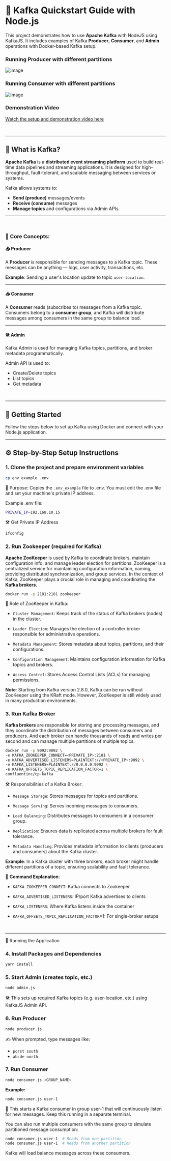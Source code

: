 <!-- @format -->

# 🧭 Kafka Quickstart Guide with Node.js

This project demonstrates how to use **Apache Kafka** with NodeJS using KafkaJS. It includes examples of Kafka **Producer**, **Consumer**, and **Admin** operations with Docker-based Kafka setup.

### Running Producer with different partitions

![image](https://github.com/prashantyadav008/Kafka-Node-App/blob/main/assets/Screenshot%20from%202025-04-16%2019-21-51.png)

### Running Consumer with different partitions

![image](https://github.com/prashantyadav008/Kafka-Node-App/blob/main/assets/Screenshot%20from%202025-04-16%2019-21-22.png)

### Demonstration Video

[Watch the setup and demonstration video here](https://github.com/prashantyadav008/Kafka-Node-App/blob/main/assets/kafka_setup/Working-Flow-of-Kafka-using-Nodejs.mp4)

<br>

---

## 📘 What is Kafka?

**Apache Kafka** is a **distributed event streaming platform** used to build real-time data pipelines and streaming applications. It is designed for high-throughput, fault-tolerant, and scalable messaging between services or systems.

Kafka allows systems to:

- **Send (produce)** messages/events
- **Receive (consume)** messages
- **Manage topics** and configurations via Admin APIs

---

<br>

### 🧩 Core Concepts:

#### 📤 Producer

A **Producer** is responsible for sending messages to a Kafka topic. These messages can be anything — logs, user activity, transactions, etc.

**Example**: Sending a user's location update to topic `user-location`.

---

#### 📥 Consumer

A **Consumer** reads (subscribes to) messages from a Kafka topic.
Consumers belong to a **consumer group**, and Kafka will distribute messages among consumers in the same group to balance load.

---

#### 🛠️ Admin

Kafka Admin is used for managing Kafka topics, partitions, and broker metadata programmatically.

Admin API is used to:

- Create/Delete topics
- List topics
- Get metadata

<br><hr>

## 🚀 Getting Started

Follow the steps below to set up Kafka using Docker and connect with your Node.js application.

---

## ⚙️ Step-by-Step Setup Instructions

### 1. Clone the project and prepare environment variables

```bash
cp env_example .env
```

📄 Purpose: Copies the `.env_example` file to .env. You must edit the .env file and set your machine's private IP address.

Example .env file:

```bash
PRIVATE_IP=192.168.10.15
```

🛠️ Get Private IP Address

```bash
ifconfig
```

### 2. Run Zookeeper (required for Kafka)

**Apache ZooKeeper** is used by Kafka to coordinate brokers, maintain configuration info, and manage leader election for partitions. ZooKeeper is a centralized service for maintaining configuration information, naming, providing distributed synchronization, and group services. In the context of Kafka, ZooKeeper plays a crucial role in managing and coordinating the **Kafka brokers**.

```bash
docker run -p 2181:2181 zookeeper
```

🔧 Role of ZooKeeper in Kafka:

- `Cluster Management`: Keeps track of the status of Kafka brokers (nodes) in the cluster.

- `Leader Election`: Manages the election of a controller broker responsible for administrative operations.

- `Metadata Management`: Stores metadata about topics, partitions, and their configurations.

- `Configuration Management`: Maintains configuration information for Kafka topics and brokers.

- `Access Control`: Stores Access Control Lists (ACLs) for managing permissions.

**Note**: Starting from Kafka version 2.8.0, Kafka can be run without ZooKeeper using the KRaft mode. However, ZooKeeper is still widely used in many production environments.

### 3. Run Kafka Broker

**Kafka brokers** are responsible for storing and processing messages, and they coordinate the distribution of messages between consumers and producers. And each broker can handle thousands of reads and writes per second and can manage multiple partitions of multiple topics.

```bash
docker run -p 9092:9092 \
-e KAFKA_ZOOKEEPER_CONNECT=<PRIVATE_IP>:2181 \
-e KAFKA_ADVERTISED_LISTENERS=PLAINTEXT://<PRIVATE_IP>:9092 \
-e KAFKA_LISTENERS=PLAINTEXT://0.0.0.0:9092 \
-e KAFKA_OFFSETS_TOPIC_REPLICATION_FACTOR=1 \
confluentinc/cp-kafka
```

🛠 Responsibilities of a Kafka Broker:

- `Message Storage`: Stores messages for topics and partitions.

- `Message Serving`: Serves incoming messages to consumers.

- `Load Balancing`: Distributes messages to consumers in a consumer group.

- `Replication`: Ensures data is replicated across multiple brokers for fault tolerance.

- `Metadata Handling`: Provides metadata information to clients (producers and consumers) about the Kafka cluster.

**Example**: In a Kafka cluster with three brokers, each broker might handle different partitions of a topic, ensuring scalability and fault tolerance.

🧠 **Command Explanation**:

- `KAFKA_ZOOKEEPER_CONNECT`: Kafka connects to Zookeeper

- `KAFKA_ADVERTISED_LISTENERS`: IP/port Kafka advertises to clients

- `KAFKA_LISTENERS`: Where Kafka listens inside the container

- `KAFKA_OFFSETS_TOPIC_REPLICATION_FACTOR`=1: For single-broker setups

<br><hr>

🚀 Running the Application

### 4. Install Packages and Dependencies

```bash
yarn install
```

### 5. Start Admin (creates topic, etc.)

```bash
node admin.js
```

🛠 This sets up required Kafka topics (e.g. user-location, etc.) using KafkaJS Admin API.

### 6. Run Producer

```bash
node producer.js
```

✍️ When prompted, type messages like:

- `pqrst south`
- `abcde north`

### 7. Run Consumer

```bash
node consumer.js <GROUP_NAME>
```

**Example:**

```bash
node consumer.js user-1
```

🔄 This starts a Kafka consumer in group user-1 that will continuously listen for new messages. Keep this running in a separate terminal.

You can also run multiple consumers with the same group to simulate partitioned message consumption:

```bash
node consumer.js user-1  # Reads from one partition
node consumer.js user-1  # Reads from another partition
```

Kafka will load balance messages across these consumers.

##
